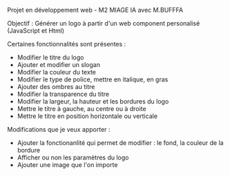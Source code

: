 Projet en développement web - M2 MIAGE IA avec M.BUFFFA

Objectif : Générer un logo à partir d'un web component personalisé (JavaScript et Html)

Certaines fonctionnalités sont présentes : 

- Modifier le titre du logo
- Ajouter et modifier un slogan
- Modifier la couleur du texte
- Modifier le type de police, mettre en italique, en gras
- Ajouter des ombres au titre
- Modifier la transparence du titre
- Modifier la largeur, la hauteur et les bordures du logo
- Mettre le titre à gauche, au centre ou à droite
- Mettre le titre en position horizontale ou verticale

Modifications que je veux apporter : 
- Ajouter la fonctionanlité qui permet de modifier : le fond, la couleur de la bordure
- Afficher ou non les paramètres du logo
- Ajouter une image que l'on importe
